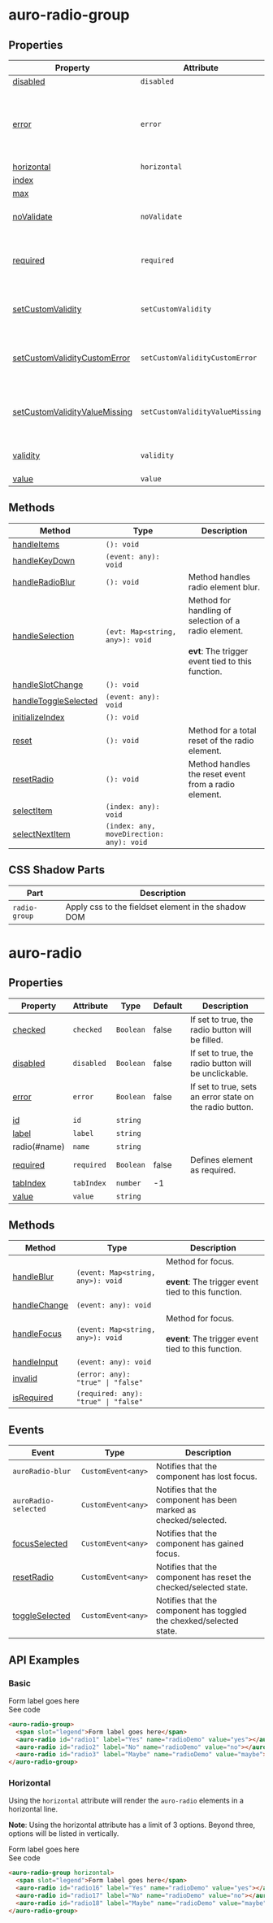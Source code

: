 <!-- AURO-GENERATED-CONTENT:START (FILE:src=./../api.md) -->
<!-- The below content is automatically added from ./../api.md -->

# auro-radio-group

## Properties

| Property                        | Attribute                       | Type      | Default     | Description                                      |
|---------------------------------|---------------------------------|-----------|-------------|--------------------------------------------------|
| [disabled](#disabled)                      | `disabled`                      | `boolean` | false       |                                                  |
| [error](#error)                         | `error`                         | `String`  |             | When defined, sets persistent validity to `customError` and sets `setCustomValidity` = attribute value. |
| [horizontal](#horizontal)                    | `horizontal`                    | `boolean` | false       |                                                  |
| [index](#index)                         |                                 | `number`  | 0           |                                                  |
| [max](#max)                           |                                 | `number`  | 3           |                                                  |
| [noValidate](#noValidate)                    | `noValidate`                    | `Boolean` |             | If set, disables auto-validation on blur.        |
| [required](#required)                      | `required`                      | `Boolean` | false       | Populates the `required` attribute on the element. Used for client-side validation. |
| [setCustomValidity](#setCustomValidity)             | `setCustomValidity`             | `String`  |             | Sets a custom help text message to display for all validityStates. |
| [setCustomValidityCustomError](#setCustomValidityCustomError)  | `setCustomValidityCustomError`  | `String`  |             | Custom help text message to display when validity = `customError`. |
| [setCustomValidityValueMissing](#setCustomValidityValueMissing) | `setCustomValidityValueMissing` | `String`  |             | Custom help text message to display when validity = `valueMissing`. |
| [validity](#validity)                      | `validity`                      | `String`  | "undefined" | Specifies the `validityState` this element is in. |
| [value](#value)                         | `value`                         | `array`   | "undefined" |                                                  |

## Methods

| Method                 | Type                                     | Description                                      |
|------------------------|------------------------------------------|--------------------------------------------------|
| [handleItems](#handleItems)          | `(): void`                               |                                                  |
| [handleKeyDown](#handleKeyDown)        | `(event: any): void`                     |                                                  |
| [handleRadioBlur](#handleRadioBlur)      | `(): void`                               | Method handles radio element blur.               |
| [handleSelection](#handleSelection)      | `(evt: Map<string, any>): void`          | Method for handling of selection of a radio element.<br /><br />**evt**: The trigger event tied to this function. |
| [handleSlotChange](#handleSlotChange)     | `(): void`                               |                                                  |
| [handleToggleSelected](#handleToggleSelected) | `(event: any): void`                     |                                                  |
| [initializeIndex](#initializeIndex)      | `(): void`                               |                                                  |
| [reset](#reset)                | `(): void`                               | Method for a total reset of the radio element.   |
| [resetRadio](#resetRadio)           | `(): void`                               | Method handles the reset event from a radio element. |
| [selectItem](#selectItem)           | `(index: any): void`                     |                                                  |
| [selectNextItem](#selectNextItem)       | `(index: any, moveDirection: any): void` |                                                  |

## CSS Shadow Parts

| Part          | Description                                      |
|---------------|--------------------------------------------------|
| `radio-group` | Apply css to the fieldset element in the shadow DOM |

# auro-radio

## Properties

| Property   | Attribute  | Type      | Default | Description                                      |
|------------|------------|-----------|---------|--------------------------------------------------|
| [checked](#checked)  | `checked`  | `Boolean` | false   | If set to true, the radio button will be filled. |
| [disabled](#disabled) | `disabled` | `Boolean` | false   | If set to true, the radio button will be unclickable. |
| [error](#error)    | `error`    | `Boolean` | false   | If set to true, sets an error state on the radio button. |
| [id](#id)       | `id`       | `string`  |         |                                                  |
| [label](#label)    | `label`    | `string`  |         |                                                  |
| radio(#name)     | `name`     | `string`  |         |                                                  |
| [required](#required) | `required` | `Boolean` | false   | Defines element as required.                     |
| [tabIndex](#tabIndex) | `tabIndex` | `number`  | -1      |                                                  |
| [value](#value)    | `value`    | `string`  |         |                                                  |

## Methods

| Method         | Type                                 | Description                                      |
|----------------|--------------------------------------|--------------------------------------------------|
| [handleBlur](#handleBlur)   | `(event: Map<string, any>): void`    | Method for focus.<br /><br />**event**: The trigger event tied to this function. |
| [handleChange](#handleChange) | `(event: any): void`                 |                                                  |
| [handleFocus](#handleFocus)  | `(event: Map<string, any>): void`    | Method for focus.<br /><br />**event**: The trigger event tied to this function. |
| [handleInput](#handleInput)  | `(event: any): void`                 |                                                  |
| [invalid](#invalid)      | `(error: any): "true" \| "false"`    |                                                  |
| [isRequired](#isRequired)   | `(required: any): "true" \| "false"` |                                                  |

## Events

| Event                | Type               | Description                                      |
|----------------------|--------------------|--------------------------------------------------|
| `auroRadio-blur`     | `CustomEvent<any>` | Notifies that the component has lost focus.      |
| `auroRadio-selected` | `CustomEvent<any>` | Notifies that the component has been marked as checked/selected. |
| [focusSelected](#focusSelected)      | `CustomEvent<any>` | Notifies that the component has gained focus.    |
| [resetRadio](#resetRadio)         | `CustomEvent<any>` | Notifies that the component has reset the checked/selected state. |
| [toggleSelected](#toggleSelected)     | `CustomEvent<any>` | Notifies that the component has toggled the chexked/selected state. |
<!-- AURO-GENERATED-CONTENT:END -->

## API Examples

### Basic

<div class="twoColDemoRow">
  <div>
    <div class="exampleWrapper">
      <!-- AURO-GENERATED-CONTENT:START (FILE:src=./../../apiExamples/basic.html) -->
      <!-- The below content is automatically added from ./../../apiExamples/basic.html -->
      <auro-radio-group>
        <span slot="legend">Form label goes here</span>
        <auro-radio id="radio1" label="Yes" name="radioDemo" value="yes"></auro-radio>
        <auro-radio id="radio2" label="No" name="radioDemo" value="no"></auro-radio>
        <auro-radio id="radio3" label="Maybe" name="radioDemo" value="maybe"></auro-radio>
      </auro-radio-group>
      <!-- AURO-GENERATED-CONTENT:END -->
    </div>
<auro-accordion lowProfile justifyRight>
  <span slot="trigger">See code</span>
<!-- AURO-GENERATED-CONTENT:START (CODE:src=./../../apiExamples/basic.html) -->
<!-- The below code snippet is automatically added from ./../../apiExamples/basic.html -->

```html
<auro-radio-group>
  <span slot="legend">Form label goes here</span>
  <auro-radio id="radio1" label="Yes" name="radioDemo" value="yes"></auro-radio>
  <auro-radio id="radio2" label="No" name="radioDemo" value="no"></auro-radio>
  <auro-radio id="radio3" label="Maybe" name="radioDemo" value="maybe"></auro-radio>
</auro-radio-group>
```
<!-- AURO-GENERATED-CONTENT:END -->
</auro-accordion>

### Horizontal

Using the `horizontal` attribute will render the `auro-radio` elements in a horizontal line.

**Note**: Using the horizontal attribute has a limit of 3 options. Beyond three, options will be listed in vertically.

<div class="exampleWrapper">
  <!-- AURO-GENERATED-CONTENT:START (FILE:src=./../../apiExamples/horizontalGroup.html) -->
  <!-- The below content is automatically added from ./../../apiExamples/horizontalGroup.html -->
  <auro-radio-group horizontal>
    <span slot="legend">Form label goes here</span>
    <auro-radio id="radio16" label="Yes" name="radioDemo" value="yes"></auro-radio>
    <auro-radio id="radio17" label="No" name="radioDemo" value="no"></auro-radio>
    <auro-radio id="radio18" label="Maybe" name="radioDemo" value="maybe"></auro-radio>
  </auro-radio-group>
  <!-- AURO-GENERATED-CONTENT:END -->
</div>
<auro-accordion lowProfile justifyRight>
  <span slot="trigger">See code</span>
<!-- AURO-GENERATED-CONTENT:START (CODE:src=./../../apiExamples/horizontalGroup.html) -->
<!-- The below code snippet is automatically added from ./../../apiExamples/horizontalGroup.html -->

```html
<auro-radio-group horizontal>
  <span slot="legend">Form label goes here</span>
  <auro-radio id="radio16" label="Yes" name="radioDemo" value="yes"></auro-radio>
  <auro-radio id="radio17" label="No" name="radioDemo" value="no"></auro-radio>
  <auro-radio id="radio18" label="Maybe" name="radioDemo" value="maybe"></auro-radio>
</auro-radio-group>
```
<!-- AURO-GENERATED-CONTENT:END -->
</auro-accordion>
